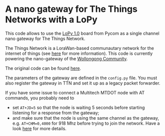 # A nano gateway for The Things Networks with a LoPy 

This code allows to use the [LoPy 1.0](https://www.pycom.io/product/lopy/) board from Pycom as a single channel nano gateway for The Things Network.

The Things Network is a LoraWan-based communautary network for the internet of things (see [here](https://www.thethingsnetwork.org/) for more information). This code is currently powering the nano-gateway of the [Wollongong Community](https://www.thethingsnetwork.org/community/wollongong/).

The original code can be found [here](https://github.com/pycom/pycom-libraries/tree/master/examples/lorawan-nano-gateway).

The parameters of the gateway are defined in the `config.py` file. You must also register the gateway in TTN and set it up as a legacy packet forwarder.

If you have some issue to connect a Multitech MTDOT node with AT commands, you probably need to
- set `AT+JD=5` so that the node is waiting 5 seconds before starting listening for a response from the gateway;
- and make sure that the node is using the same channel as the gateway, e.g. `AT+CHM=0,4000` for 918 Mhz
before trying to join the network. Have a look [here](https://forum.pycom.io/topic/1262/nodes-unable-to-join-ttn-via-lopy-nano-gateway/) for more details.
